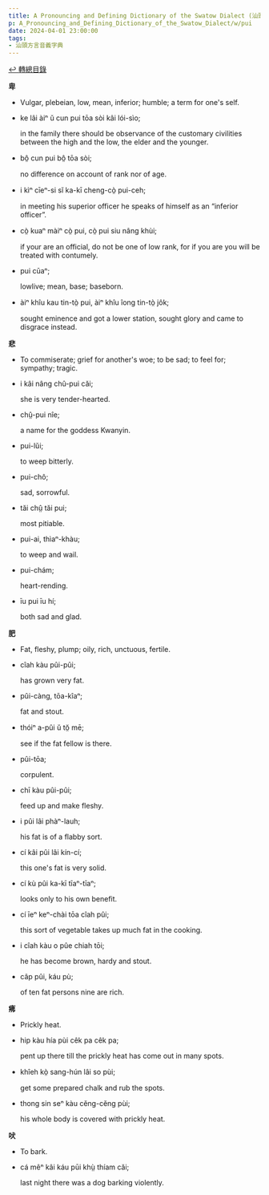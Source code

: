 ```yaml
---
title: A Pronouncing and Defining Dictionary of the Swatow Dialect (汕頭方言音義字典) / pui
p: A_Pronouncing_and_Defining_Dictionary_of_the_Swatow_Dialect/w/pui
date: 2024-04-01 23:00:00
tags: 
- 汕頭方言音義字典
---
```


[↩️ 轉總目錄](/A_Pronouncing_and_Defining_Dictionary_of_the_Swatow_Dialect)


**卑**
- Vulgar, plebeian, low, mean, inferior; humble; a term for one's self.

- ke lâi àiⁿ ŭ cun pui tōa sòi kâi lói-sìo;

  in the family there should be observance of the customary civilities between the high and the low, the elder and the younger.

- bô̤ cun pui bô̤ tōa sòi;

  no difference on account of rank nor of age.

- i kìⁿ cīeⁿ-si sĭ ka-kī cheng-cò̤ pui-ceh;

  in meeting his superior officer he speaks of himself as an “inferior officer”.

- cò̤ kuaⁿ màiⁿ cò̤ pui, cò̤ pui siu nâng khùi;

  if your are an official, do not be one of low rank, for if you are you will be treated with contumely.

- pui cūaⁿ;

  lowlive; mean, base; baseborn.

- àiⁿ khîu kau tin-tò̤ pui, àiⁿ khîu îong tin-tò̤ jôk;

  sought eminence and got a lower station, sought glory and came to disgrace instead.

**悲**
- To commiserate; grief for another's woe; to be sad; to feel for; sympathy; tragic.

- i kâi nâng chû-pui căi;

  she is very tender-hearted.

- chṳ̂-pui nîe;

  a name for the goddess Kwanyin.

- pui-lŭi;

  to weep bitterly.

- pui-chô;

  sad, sorrowful.

- tăi chṳ̂ tăi pui;

  most pitiable.

- pui-ai, thìaⁿ-khàu;

  to weep and wail.

- pui-chám;

  heart-rending.

- īu pui īu hí;

  both sad and glad.

**肥**
- Fat, fleshy, plump; oily, rich, unctuous, fertile.

- cîah kàu pûi-pûi;

  has grown very fat.

- pûi-càng, tōa-kîaⁿ;

  fat and stout.

- thóiⁿ a-pûi ŭ tŏ̤ mē;

  see if the fat fellow is there.

- pûi-tōa;

  corpulent.

- chī kàu pûi-pûi;

  feed up and make fleshy.

- i pûi lâi phàⁿ-lauh;

  his fat is of a flabby sort.

- cí kâi pûi lâi kín-cí;

  this one's fat is very solid.

- cí kù pûi ka-kī tīaⁿ-tīaⁿ;

  looks only to his own benefit.

- cí īeⁿ keⁿ-chài tōa cîah pûi;

  this sort of vegetable takes up much fat in the cooking.

- i cîah kàu o pûe chiah tōi;

  he has become brown, hardy and stout.

- câp pûi, káu pù;

  of ten fat persons nine are rich.

**疿**
- Prickly heat.

- hip kàu hía pùi cêk pa cêk pa;

  pent up there till the prickly heat has come out in many spots.

- khîeh kò̤ sang-hún lâi so pùi;

  get some prepared chalk and rub the spots.

- thong sin seⁿ kàu cĕng-cĕng pùi;

  his whole body is covered with prickly heat.

**吠**
- To bark.

- cá mêⁿ kâi káu pūi khṳ̀ thíam căi;

  last night there was a dog barking violently.